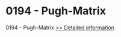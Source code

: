 # 0194 - Pugh-Matrix
0194 - Pugh-Matrix
[>> Detailed information](https://secure.shareit.com/shareit/product.html?productid=301010769&affiliateid=200057808)